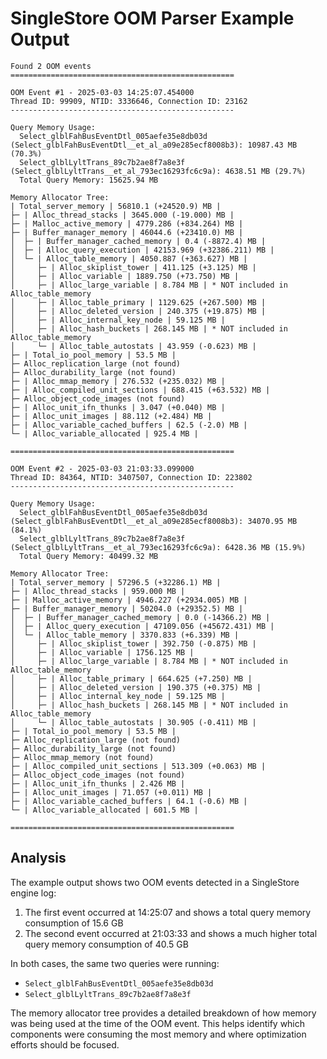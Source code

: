 # SingleStore OOM Parser Example Output

```
Found 2 OOM events
==================================================

OOM Event #1 - 2025-03-03 14:25:07.454000
Thread ID: 99909, NTID: 3336646, Connection ID: 23162
--------------------------------------------------

Query Memory Usage:
  Select_glblFahBusEventDtl_005aefe35e8db03d (Select_glblFahBusEventDtl__et_al_a09e285ecf8008b3): 10987.43 MB (70.3%)
  Select_glblLyltTrans_89c7b2ae8f7a8e3f (Select_glblLyltTrans__et_al_793ec16293fc6c9a): 4638.51 MB (29.7%)
  Total Query Memory: 15625.94 MB

Memory Allocator Tree:
| Total_server_memory | 56810.1 (+24520.9) MB |
├─ | Alloc_thread_stacks | 3645.000 (-19.000) MB |
├─ | Malloc_active_memory | 4779.286 (+834.264) MB |
├─ | Buffer_manager_memory | 46044.6 (+23410.0) MB |
│  ├─ | Buffer_manager_cached_memory | 0.4 (-8872.4) MB |
│  ├─ | Alloc_query_execution | 42153.969 (+32386.211) MB |
│  └─ | Alloc_table_memory | 4050.887 (+363.627) MB |
│     ├─ | Alloc_skiplist_tower | 411.125 (+3.125) MB |
│     ├─ | Alloc_variable | 1889.750 (+73.750) MB |
│     ├─ | Alloc_large_variable | 8.784 MB | * NOT included in Alloc_table_memory
│     ├─ | Alloc_table_primary | 1129.625 (+267.500) MB |
│     ├─ | Alloc_deleted_version | 240.375 (+19.875) MB |
│     ├─ | Alloc_internal_key_node | 59.125 MB |
│     ├─ | Alloc_hash_buckets | 268.145 MB | * NOT included in Alloc_table_memory
│     └─ | Alloc_table_autostats | 43.959 (-0.623) MB |
├─ | Total_io_pool_memory | 53.5 MB |
├─ Alloc_replication_large (not found)
├─ Alloc_durability_large (not found)
├─ | Alloc_mmap_memory | 276.532 (+235.032) MB |
├─ | Alloc_compiled_unit_sections | 688.415 (+63.532) MB |
├─ Alloc_object_code_images (not found)
├─ | Alloc_unit_ifn_thunks | 3.047 (+0.040) MB |
├─ | Alloc_unit_images | 88.112 (+2.484) MB |
├─ | Alloc_variable_cached_buffers | 62.5 (-2.0) MB |
└─ | Alloc_variable_allocated | 925.4 MB |

==================================================

OOM Event #2 - 2025-03-03 21:03:33.099000
Thread ID: 84364, NTID: 3407507, Connection ID: 223802
--------------------------------------------------

Query Memory Usage:
  Select_glblFahBusEventDtl_005aefe35e8db03d (Select_glblFahBusEventDtl__et_al_a09e285ecf8008b3): 34070.95 MB (84.1%)
  Select_glblLyltTrans_89c7b2ae8f7a8e3f (Select_glblLyltTrans__et_al_793ec16293fc6c9a): 6428.36 MB (15.9%)
  Total Query Memory: 40499.32 MB

Memory Allocator Tree:
| Total_server_memory | 57296.5 (+32286.1) MB |
├─ | Alloc_thread_stacks | 959.000 MB |
├─ | Malloc_active_memory | 4946.227 (+2934.005) MB |
├─ | Buffer_manager_memory | 50204.0 (+29352.5) MB |
│  ├─ | Buffer_manager_cached_memory | 0.0 (-14366.2) MB |
│  ├─ | Alloc_query_execution | 47109.056 (+45672.431) MB |
│  └─ | Alloc_table_memory | 3370.833 (+6.339) MB |
│     ├─ | Alloc_skiplist_tower | 392.750 (-0.875) MB |
│     ├─ | Alloc_variable | 1756.125 MB |
│     ├─ | Alloc_large_variable | 8.784 MB | * NOT included in Alloc_table_memory
│     ├─ | Alloc_table_primary | 664.625 (+7.250) MB |
│     ├─ | Alloc_deleted_version | 190.375 (+0.375) MB |
│     ├─ | Alloc_internal_key_node | 59.125 MB |
│     ├─ | Alloc_hash_buckets | 268.145 MB | * NOT included in Alloc_table_memory
│     └─ | Alloc_table_autostats | 30.905 (-0.411) MB |
├─ | Total_io_pool_memory | 53.5 MB |
├─ Alloc_replication_large (not found)
├─ Alloc_durability_large (not found)
├─ Alloc_mmap_memory (not found)
├─ | Alloc_compiled_unit_sections | 513.309 (+0.063) MB |
├─ Alloc_object_code_images (not found)
├─ | Alloc_unit_ifn_thunks | 2.426 MB |
├─ | Alloc_unit_images | 71.057 (+0.011) MB |
├─ | Alloc_variable_cached_buffers | 64.1 (-0.6) MB |
└─ | Alloc_variable_allocated | 601.5 MB |

==================================================
```

## Analysis

The example output shows two OOM events detected in a SingleStore engine log:

1. The first event occurred at 14:25:07 and shows a total query memory consumption of 15.6 GB
2. The second event occurred at 21:03:33 and shows a much higher total query memory consumption of 40.5 GB

In both cases, the same two queries were running:
- `Select_glblFahBusEventDtl_005aefe35e8db03d`
- `Select_glblLyltTrans_89c7b2ae8f7a8e3f`

The memory allocator tree provides a detailed breakdown of how memory was being used at the time of the OOM event. This helps identify which components were consuming the most memory and where optimization efforts should be focused.

